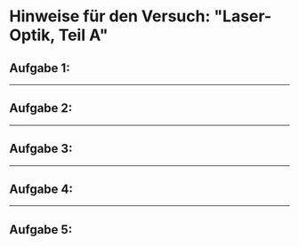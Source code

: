 # Hinweise für den Versuch: "Laser-Optik, Teil A" 

##  Aufgabe 1: 



---

## Aufgabe 2: 



---

## Aufgabe 3: 



---

## Aufgabe 4: 



---

## Aufgabe 5: 

### 
